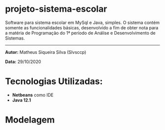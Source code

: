 # projeto-sistema-escolar

Software para sistema escolar em MySql e Java, simples. O sistema contém somente as funcionalidades básicas, desenvolvido a fim de obter nota para a matéria de Programação do 1ª período de Análise e Desenvolvimento de Sistemas.

---

**Autor:** Matheus Siqueira Silva (Slvsccp)

**Data:** 29/10/2020

# Tecnologias Utilizadas:
- **Netbeans** como IDE
- **Java 12.1**

# Modelagem
